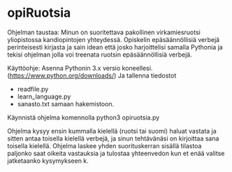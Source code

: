 # opiRuotsia
Ohjelman taustaa:
Minun on suoritettava pakollinen 
virkamiesruotsi yliopistossa kandiopintojen
yhteydessä. Opiskelin epäsäännöllisiä verbejä
perinteisesti kirjasta ja sain idean että josko
harjoittelisi samalla Pythonia ja tekisi ohjelman jolla
voi treenata ruotsin epäsäännöllisiä verbejä.

Käyttöohje:
Asenna Pythonin 3.x versio koneellesi. (https://www.python.org/downloads/)
Ja tallenna tiedostot
* readfile.py 
* learn_language.py 
* sanasto.txt
samaan hakemistoon.

Käynnistä ohjelma komennolla python3 opiruotsia.py

Ohjelma kysyy ensin kummalla kielellä (ruotsi tai suomi) haluat vastata
ja sitten antaa toisella kielellä verbejä, ja sinun tehtävänäsi
on kirjoittaa sana toisella kielellä. Ohjelma laskee yhden suorituskerran
sisällä tilastoa paljonko saat oikeita vastauksia ja tulostaa
yhteenvedon kun et enää valitse jatketaanko kysymykseen k.
